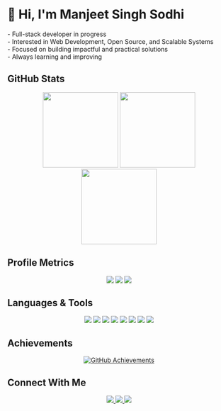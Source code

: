 # 👋 Hi, I'm Manjeet Singh Sodhi  

<p>
  - Full-stack developer in progress <br>
  - Interested in Web Development, Open Source, and Scalable Systems <br>
  - Focused on building impactful and practical solutions <br>
  - Always learning and improving  
</p>

## GitHub Stats  

<p align="center">
  <img src="https://github-readme-stats.vercel.app/api?username=imanjeetsodhi&show_icons=true&count_private=true&hide=issues&theme=github_dark" height="170"/>
  <img src="https://github-readme-streak-stats.herokuapp.com/?user=imanjeetsodhi&theme=github-dark-blue&hide_border=true" height="170"/>
  <img src="https://github-readme-stats.vercel.app/api/top-langs/?username=imanjeetsodhi&layout=compact&theme=github_dark" height="170"/>
</p>  

## Profile Metrics  

<p align="center">
  <img src="https://komarev.com/ghpvc/?username=imanjeetsodhi&style=for-the-badge"/>  
  <img src="https://img.shields.io/github/followers/imanjeetsodhi?style=for-the-badge"/>  
  <img src="https://img.shields.io/github/stars/imanjeetsodhi?style=for-the-badge"/>  
</p>

## Languages & Tools  

<p align="center">
  <img src="https://img.shields.io/badge/Java-%23ED8B00.svg?style=for-the-badge&logo=java&logoColor=white"/>
  <img src="https://img.shields.io/badge/Python-3776AB.svg?style=for-the-badge&logo=python&logoColor=white"/>
  <img src="https://img.shields.io/badge/JavaScript-F7DF1E.svg?style=for-the-badge&logo=javascript&logoColor=black"/>
  <img src="https://img.shields.io/badge/React-20232A.svg?style=for-the-badge&logo=react&logoColor=61DAFB"/>
  <img src="https://img.shields.io/badge/Node.js-339933.svg?style=for-the-badge&logo=node.js&logoColor=white"/>
  <img src="https://img.shields.io/badge/MongoDB-4EA94B.svg?style=for-the-badge&logo=mongodb&logoColor=white"/>
  <img src="https://img.shields.io/badge/Git-F05032.svg?style=for-the-badge&logo=git&logoColor=white"/>
  <img src="https://img.shields.io/badge/GitHub-181717.svg?style=for-the-badge&logo=github&logoColor=white"/>
</p>  

## Achievements  

<p align="center">
  <a href="https://github.com/imanjeetsodhi?tab=achievements">
    <img src="https://github-profile-trophy.vercel.app/?username=imanjeetsodhi&theme=darkhub&no-frame=true&margin-w=10" alt="GitHub Achievements"/>
  </a>  
</p>  

## Connect With Me  

<p align="center">
  <a href="https://www.linkedin.com/in/manjeet-singh-sodhi-a28527261?utm_source=share&utm_campaign=share_via&utm_content=profile&utm_medium=android_app">
    <img src="https://img.shields.io/badge/LinkedIn-%230077B5.svg?style=for-the-badge&logo=linkedin&logoColor=white"/>
  </a>  
  <a href="https://x.com/imanjeetsodhi?t=5yVHEWoHIGs2hVtiqS49iw&s=09">
    <img src="https://img.shields.io/badge/Twitter-%231DA1F2.svg?style=for-the-badge&logo=twitter&logoColor=white"/>
  </a>  
  <a href="https://www.instagram.com/imanjeetsodhi?igsh=MWw4N3d6N3hvbG53bA==">
    <img src="https://img.shields.io/badge/Instagram-%23E4405F.svg?style=for-the-badge&logo=instagram&logoColor=white"/>
  </a>
</p>
